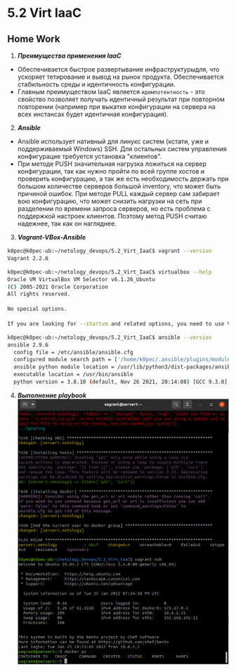 # 5.2 Virt IaaC
## Home Work
1. ***Преимущества применения IaaC***
+ Обеспечивается быстрое развертывание инфраструктурыдля, что ускоряет тетирование и вывод на рынок продукта. Обеспечивается стабильность среды и идентичность конфигурации. 
+ Главным преимуществом IaaC является ```идемпотентность``` - это свойство позволяет получать идентичный результат при повторном повторении (например при выкатке конфигурации на сервера на всех инстансах будет идентичная конфигурация).
2. ***Ansible***
+ Ansible использует нативный для линукс систем (кстати, уже и поддерживаемый Windows) SSH. Для остальных систем управления конфигурацие требуется установка "клиентов".   
+ При методе PUSH значительная нагрузка ложиться на сервер конфигурации, так как нужно пройти по всей группе хостов и проверить конфигурацию, а так же есть необходимость держать при большом количестве серверов большой inventory, что может быть причиной ошибок. При методе PULL каждый сервер сам забирает вою конфигурацию, что может снизить нагрузки на сеть при разделении по времени запроса серверов, но есть проблема с поддержкой настроек клиентов. Поэтому метод PUSH считаю надежнее, так как он нагляднее.
3. ***Vagrant-VBox-Ansible***
```bash
k0pec@k0pec-ub:~/netology_devops/5.2_Virt_IaaC$ vagrant --version
Vagrant 2.2.6
```
```bash
k0pec@k0pec-ub:~/netology_devops/5.2_Virt_IaaC$ virtualbox --help
Oracle VM VirtualBox VM Selector v6.1.26_Ubuntu
(C) 2005-2021 Oracle Corporation
All rights reserved.

No special options.

If you are looking for --startvm and related options, you need to use VirtualBoxVM.
```
```bash
k0pec@k0pec-ub:~/netology_devops/5.2_Virt_IaaC$ ansible --version
ansible 2.9.6
  config file = /etc/ansible/ansible.cfg
  configured module search path = ['/home/k0pec/.ansible/plugins/modules', '/usr/share/ansible/plugins/modules']
  ansible python module location = /usr/lib/python3/dist-packages/ansible
  executable location = /usr/bin/ansible
  python version = 3.8.10 (default, Nov 26 2021, 20:14:08) [GCC 9.3.0]
```
4. ***Выполнение playbook***  
![ansible-playbook](https://github.com/k0pec/netology_devops/blob/main/5.2_Virt_IaaC/ansible.png)